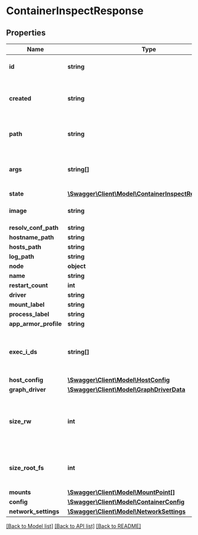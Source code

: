 # ContainerInspectResponse

## Properties
Name | Type | Description | Notes
------------ | ------------- | ------------- | -------------
**id** | **string** | The ID of the container | [optional] 
**created** | **string** | The time the container was created | [optional] 
**path** | **string** | The path to the command being run | [optional] 
**args** | **string[]** | The arguments to the command being run | [optional] 
**state** | [**\Swagger\Client\Model\ContainerInspectResponseState**](ContainerInspectResponseState.md) |  | [optional] 
**image** | **string** | The container&#39;s image | [optional] 
**resolv_conf_path** | **string** |  | [optional] 
**hostname_path** | **string** |  | [optional] 
**hosts_path** | **string** |  | [optional] 
**log_path** | **string** |  | [optional] 
**node** | **object** | TODO | [optional] 
**name** | **string** |  | [optional] 
**restart_count** | **int** |  | [optional] 
**driver** | **string** |  | [optional] 
**mount_label** | **string** |  | [optional] 
**process_label** | **string** |  | [optional] 
**app_armor_profile** | **string** |  | [optional] 
**exec_i_ds** | **string[]** | IDs of exec instances that are running in the container. | [optional] 
**host_config** | [**\Swagger\Client\Model\HostConfig**](HostConfig.md) |  | [optional] 
**graph_driver** | [**\Swagger\Client\Model\GraphDriverData**](GraphDriverData.md) |  | [optional] 
**size_rw** | **int** | The size of files that have been created or changed by this container. | [optional] 
**size_root_fs** | **int** | The total size of all the files in this container. | [optional] 
**mounts** | [**\Swagger\Client\Model\MountPoint[]**](MountPoint.md) |  | [optional] 
**config** | [**\Swagger\Client\Model\ContainerConfig**](ContainerConfig.md) |  | [optional] 
**network_settings** | [**\Swagger\Client\Model\NetworkSettings**](NetworkSettings.md) |  | [optional] 

[[Back to Model list]](../README.md#documentation-for-models) [[Back to API list]](../README.md#documentation-for-api-endpoints) [[Back to README]](../README.md)


